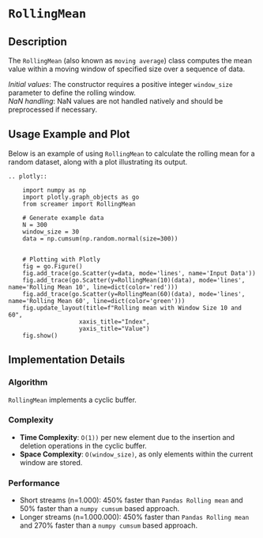 # `RollingMean`

## Description
The `RollingMean` (also known as `moving average`) class computes the mean value within a moving window of specified size over a sequence of data. 


*Initial values*: The constructor requires a positive integer `window_size` parameter to define the rolling window.  
*NaN handling*: NaN values are not handled natively and should be preprocessed if necessary.

## Usage Example and Plot
Below is an example of using `RollingMean` to calculate the rolling mean for a random dataset, along with a plot illustrating its output.

```{eval-rst}
.. plotly::

    import numpy as np
    import plotly.graph_objects as go
    from screamer import RollingMean

    # Generate example data
    N = 300
    window_size = 30
    data = np.cumsum(np.random.normal(size=300))


    # Plotting with Plotly
    fig = go.Figure()
    fig.add_trace(go.Scatter(y=data, mode='lines', name='Input Data'))
    fig.add_trace(go.Scatter(y=RollingMean(10)(data), mode='lines', name='Rolling Mean 10', line=dict(color='red')))
    fig.add_trace(go.Scatter(y=RollingMean(60)(data), mode='lines', name='Rolling Mean 60', line=dict(color='green')))
    fig.update_layout(title=f"Rolling mean with Window Size 10 and 60",
                    xaxis_title="Index",
                    yaxis_title="Value")
    fig.show()
```


## Implementation Details

### Algorithm

`RollingMean` implements a cyclic buffer.

### Complexity

* **Time Complexity**: `O(1))` per new element due to the insertion and deletion operations in the cyclic buffer.
* **Space Complexity**: `O(window_size)`, as only elements within the current window are stored.


### Performance

* Short streams (n=1.000): 450% faster than `Pandas Rolling mean` and 50% faster than a `numpy cumsum` based approach.
* Longer streams (n=1.000.000): 450% faster than `Pandas Rolling mean` and 270% faster than a `numpy cumsum` based approach.
